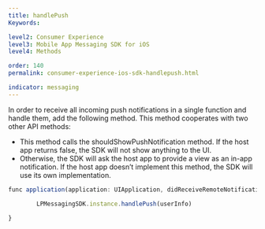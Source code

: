```yaml
---
title: handlePush
Keywords:

level2: Consumer Experience
level3: Mobile App Messaging SDK for iOS
level4: Methods

order: 140
permalink: consumer-experience-ios-sdk-handlepush.html

indicator: messaging
---
```


In order to receive all incoming push notifications in a single function and handle them, add the following method. This method cooperates with two other API methods: 

* This method calls the shouldShowPushNotification method. If the host app returns false, the SDK will not show anything to the UI. 
* Otherwise, the SDK will ask the host app to provide a view as an in-app notification. If the host app doesn’t implement this method, the SDK will use its own implementation. 

```javascript
func application(application: UIApplication, didReceiveRemoteNotification userInfo: [NSObject : AnyObject], fetchCompletionHandler completionHandler: (UIBackgroundFetchResult) -> Void) {

		LPMessagingSDK.instance.handlePush(userInfo)

}
```